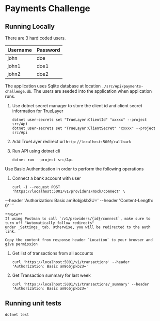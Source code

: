 # Payments Challenge

## Running Locally

There are 3 hard coded users.

| Username | Password |
|----------|----------|
| john     | doe      |
| john1    | doe1     |
| john2    | doe2     |

The application uses Sqlite database at location `./src/Api/payments-challenge.db`. The users are seeded into the 
application when application runs.

1. Use dotnet secret manager to store the client id and client secret information for TrueLayer

	```console
	dotnet user-secrets set "TrueLayer:ClientId" "xxxxx" --project src/Api
	dotnet user-secrets set "TrueLayer:ClientSecret" "xxxxx" --project src/Api
	```

1. Add TrueLayer redirect url `http://localhost:5000/callback`

1. Run API using dotnet cli
	
	```console
	dotnet run --project src/Api
	```

Use Basic Authentication in order to perform the following operations

1. Connect a bank account with user

	```console
	curl -I --request POST 'https://localhost:5001/v1/providers/mock/connect' \ 
--header 'Authorization: Basic am9objpkb2U=' --header 'Content-Length: 0'
	```

	**Note**
	If using Postman to call `/v1/providers/{id}/connect`, make sure to turn off "Automatically follow redirects" 
	under _Settings_ tab. Otherwise, you will be redirected to the auth link. 
	
	Copy the content from response header `Location` to your browser and give permission
	
1. Get list of transactions from all accounts

	```console
	curl 'https://localhost:5001/v1/transactions' --header 'Authorization: Basic am9objpkb2U='
	```
	
1. Get Transaction summary for last week

	```console
	curl 'https://localhost:5001/v1/transactions/_summary' --header 'Authorization: Basic am9objpkb2U='
	```
	
## Running unit tests

```console
dotnet test
```
